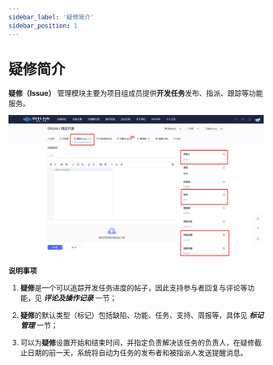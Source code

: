 ```yaml
---
sidebar_label: '疑修简介'      
sidebar_position: 1    
---
```

# 疑修简介

**疑修（Issue）** 管理模块主要为项目组成员提供**开发任务**发布、指派、跟踪等功能服务。

![疑修管理模块](/static/img/Issue/imageIssue1.png)

**说明事项**

1. **疑修**是一个可以追踪开发任务进度的帖子，因此支持参与者回复与评论等功能，见 ***评论及操作记录*** 一节；

2. **疑修**的默认类型（标记）包括缺陷、功能、任务、支持、周报等，具体见 ***标记管理*** 一节；

3. 可以为**疑修**设置开始和结束时间，并指定负责解决该任务的负责人，在疑修截止日期的前一天，系统将自动为任务的发布者和被指派人发送提醒消息。

